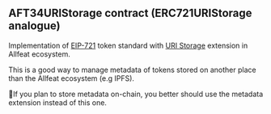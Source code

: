 ## AFT34URIStorage contract (ERC721URIStorage analogue)

Implementation of [EIP-721](https://eips.ethereum.org/EIPS/eip-721) token standard with 
[URI Storage](https://github.com/OpenZeppelin/openzeppelin-contracts/blob/master/contracts/token/ERC721/extensions/ERC721URIStorage.sol) extension in Allfeat ecosystem.

This is a good way to manage metadata of tokens stored on another place than the Allfeat ecosystem (e.g IPFS).

🚨If you plan to store metadata on-chain, you better should use the metadata extension instead of this one.